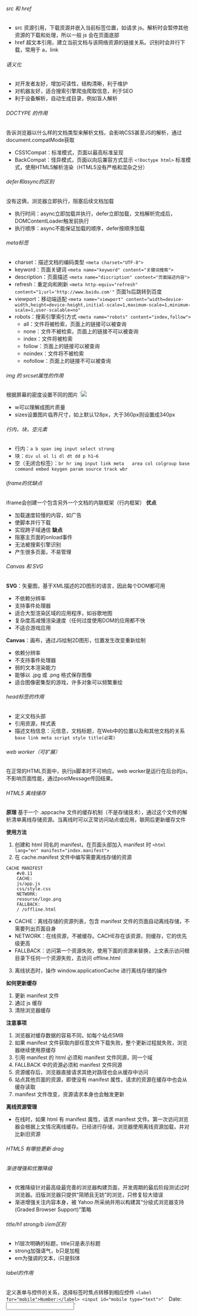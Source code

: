 ###### src 和 href
- src 资源引用，下载资源并嵌入当前标签位置，如请求 js。解析时会暂停其他资源的下载和处理，所以一般 js 会在页面底部
- href 超文本引用，建立当前文档与该网络资源的链接关系。识别时会并行下载，常用于 a，link

###### 语义化
- 对开发者友好，增加可读性，结构清晰，利于维护
- 对机器友好，适合搜索引擎爬虫爬取信息，利于SEO
- 利于设备解析，自动生成目录，例如盲人解析

###### DOCTYPE 的作用
告诉浏览器以什么样的文档类型来解析文档，会影响CSS甚至JS的解析，通过document.compatMode获取
- CSS1Compat：标准模式，页面以最高标准呈现
- BackCompat：怪异模式，页面以向后兼容方式显示
`<!Doctype html>` 标准模式，使用HTML5解析渲染（HTML5没有严格和混杂之分）

###### defer和async的区别
没有这俩，浏览器立即执行，阻塞后续文档加载
- 执行时间：async立即加载并执行，defer立即加载，文档解析完成后，DOMContentLoader触发前执行
- 执行顺序：async不能保证加载的顺序，defer按顺序加载

###### meta标签
- charset：描述文档的编码类型 `<meta charset="UTF-8">`
- keyword：页面关键词 `<meta name="keyword" content="关键词搜索">`
- description：页面描述 `<meta name="discription" content="页面描述内容">`
- refresh：重定向和刷新
`<meta http-equiv="refresh" content="1;url='http://www.baidu.com'"`  页面1s后跳转到百度
- viewport：移动端适配
`<meta name="viewport" content="width=device-width,height=device-height,initial-scale=1,maximum-scale=1,minimum-scale=1,user-scalable=no"`
- robots：搜索引擎索引方式 `<meta name="robots" content="index,follow">`
	- all：文件将被检索，页面上的链接可以被查询
	- none：文件不被检索，页面上的链接不可以被查询
	- index：文件将被检索
	- follow：页面上的链接可以被查询
	- noindex：文件将不被检索
	- nofollow：页面上的链接不可以被查询



###### img 的 srcset属性的作用
根据屏幕的密度设置不同的图片
`<img src="image-128.png" srcset="image-128.png 128w, image-256.png 256w, image-512.png 512w" sizes="(max-width: 360px) 340px, 128px" />
- w可以理解成图片质量
- sizes设置图片临界尺寸，如上默认128px，大于360px则设置成340px

###### 行内，块，空元素
- 行内：`a b span img input select strong`
- 块：`div ul ol li dl dt dd p h1~6`
- 空（无闭合标签）：`br hr img input link meta   area col colgroup base command embed keygen param source track wbr`

###### iframe的优缺点
iframe会创建一个包含另外一个文档的内联框架（行内框架）
**优点**
- 加载速度较慢的内容，如广告
- 使脚本并行下载
- 实现跨子域通信
**缺点**
- 阻塞主页面的onload事件
- 无法被搜索引擎识别
- 产生很多页面，不易管理

###### Canvas 和 SVG
**SVG**：矢量图，基于XML描述的2D图形的语言，因此每个DOM都可用
- 不依赖分辨率
- 支持事件处理器
- 适合大型渲染区域的应用程序，如谷歌地图
- 复杂度高减慢渲染速度（任何过度使用DOM的应用都不快
- 不适合游戏应用

**Canvas**：画布，通过JS绘制2D图形，位置发生改变重新绘制
- 依赖分辨率
- 不支持事件处理器
- 弱的文本渲染能力
- 能够以 .jpg 或 .png 格式保存图像
- 适合图像密集型的游戏，许多对象可以频繁重绘

###### head标签的作用
- 定义文档头部
- 引用资源，样式表
- 描述文档信息：元信息，文档标题，在Web中的位置以及和其他文档的关系
`base link meta script style title(必需)`

###### web worker（可扩展）
在正常的HTML页面中，执行js脚本时不可响应。web worker是运行在后台的js，不影响页面性能，通过postMessage传回结果。

###### HTML5 离线储存
**原理**
基于一个 .appcache 文件的缓存机制（不是存储技术），通过这个文件的解析清单离线存储资源。当离线时可以正常访问站点或应用，联网后更新缓存文件

**使用方法**
1. 创建和 html 同名的 manifest，在页面头部加入 manifest 时 `<html lang="en" manifest="index.manifest">`
2. 在 cache.manifest 文件中编写需要离线存储的资源
```
CACHE MANIFEST
    #v0.11
    CACHE:
    js/app.js
    css/style.css
    NETWORK:
    resourse/logo.png
    FALLBACK:
    / /offline.html
```
- CACHE：离线存储的资源列表，包含 manifest 文件的页面自动离线存储，不需要列出页面自身
- NETWORK：在线资源，不被缓存。CACHE存在该资源，则缓存，它的优先级更高
- FALLBACK：访问第一个资源失败，使用下面的资源来替换，上文表示访问根目录下任何一个资源失败，去访问 offline.html
3. 离线状态时，操作 window.applicationCache 进行离线存储的操作

**如何更新缓存**
1. 更新 manifest 文件
2. 通过 js 缓存
3. 清除浏览器缓存

**注意事项**
1. 浏览器对缓存数据的容易不同，如每个站点5MB
2. 如果 manifest 文件获取内部任意文件下载失败，整个更新过程就失败，浏览器继续使用原缓存
3. 引用 manifest 的 html 必须和 manifest 文件同源，同一个域
4. FALLBACK 中的资源必须和 manifest 文件同源
5. 资源缓存后，浏览器直接请求其绝对路径也会从缓存中访问
6. 站点其他页面的资源，即使没有 manifest 属性，请求的资源在缓存中也会从缓存读取
7. manifest 文件改变，资源请求本身也会触发更新

**离线资源管理**
- 在线时，如果 html 有 manifest 属性，请求 manifest 文件。第一次访问浏览器会根据上文情况离线缓存。已经进行存储，浏览器使用离线资源加载，并对比新旧资源

###### HTML5 有哪些更新 drag

###### 渐进增强和优雅降级
- 优雅降级针对最高级最完善的浏览器构建页面，开发周期的最后阶段测试过时浏览器。旧版浏览器只提供“简陋且无妨”的浏览，只修复较大错误
- 渐进增强关注内容本身，被 Yahoo 所采纳并用以构建其“分级式浏览器支持 (Graded Browser Support)”策略
###### title/h1 strong/b i/em区别
- h1层次明确的标题，title只是表示标题
- strong加强语气，b只是加粗
- em为强调的文本，i只是斜体
###### label的作用
定义表单与控件的关系，选择标签时焦点转移到相应控件
`<label for="mobile">Number:</label> <input id="mobile type="text">" 
`<label>Date:<input type="text"></label>`